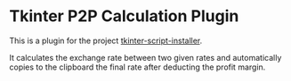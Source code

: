 # Tkinter P2P Calculation Plugin

This is a plugin for the project [tkinter-script-installer](https://github.com/keinermendoza/tkinter-script-installer).

It calculates the exchange rate between two given rates and automatically copies to the clipboard the final rate after deducting the profit margin.